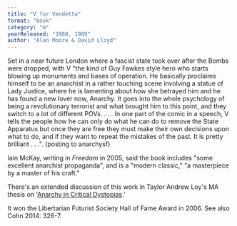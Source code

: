 ```yaml
---
title: "V for Vendetta"
format: "book"
category: "m"
yearReleased: "1988, 1989"
author: "Alan Moore & David Lloyd"
---
```

Set in a near future London where a fascist state took over after the Bombs were dropped, with V  "the kind of Guy Fawkes style hero who starts blowing up monuments and bases of operation. He basically proclaims himself to be an anarchist in a rather touching scene involving a statue of Lady Justice, where he is lamenting about how she betrayed him and he has found a new lover now, Anarchy. It goes into the whole psychology of being a revolutionary terrorist and what brought him to this point, and they switch to a lot of different POVs. . . . In one part of the comic in a speech, V tells the people how he can only do what he can do to remove the State Apparatus but once they are free they must make their own decisions upon what to do, and if they want to repeat the mistakes of the past. It is pretty brilliant . . .". (posting to anarchysf)

Iain McKay, writing in _Freedom_ in 2005, said the book includes "some excellent anarchist  propaganda", and is a "modern classic," "a masterpiece by a master of his  craft."

There's an extended discussion of this work in Taylor Andrew Loy's MA thesis on '<a href="https://theanarchistlibrary.org/library/taylor-andrew-loy-anarchy-in-critical-dystopias-an-anatomy-of-rebellion">Anarchy 
in Critical Dystopias</a>.'

It won the Libertarian Futurist Society Hall of Fame Award in 2006. See also Cohn 2014: 326-7.
 
